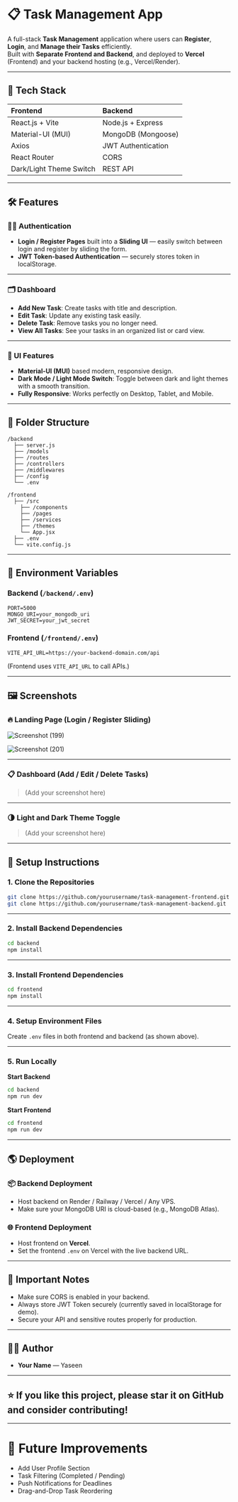 # 📋 Task Management App

A full-stack **Task Management** application where users can **Register**, **Login**, and **Manage their Tasks** efficiently.  
Built with **Separate Frontend and Backend**, and deployed to **Vercel** (Frontend) and your backend hosting (e.g., Vercel/Render).

---

## 🚀 Tech Stack

| Frontend | Backend |
|:---|:---|
| React.js + Vite | Node.js + Express |
| Material-UI (MUI) | MongoDB (Mongoose) |
| Axios | JWT Authentication |
| React Router | CORS |
| Dark/Light Theme Switch | REST API |

---

## 🛠️ Features

### 🧑‍💻 Authentication
- **Login / Register Pages** built into a **Sliding UI** — easily switch between login and register by sliding the form.
- **JWT Token-based Authentication** — securely stores token in localStorage.

---

### 🗂️ Dashboard
- **Add New Task**: Create tasks with title and description.
- **Edit Task**: Update any existing task easily.
- **Delete Task**: Remove tasks you no longer need.
- **View All Tasks**: See your tasks in an organized list or card view.

---

### 🎨 UI Features
- **Material-UI (MUI)** based modern, responsive design.
- **Dark Mode / Light Mode Switch**: Toggle between dark and light themes with a smooth transition.
- **Fully Responsive**: Works perfectly on Desktop, Tablet, and Mobile.

---

## 📁 Folder Structure

```
/backend
  ├── server.js
  ├── /models
  ├── /routes
  ├── /controllers
  ├── /middlewares
  ├── /config
  └── .env

/frontend
  ├── /src
    ├── /components
    ├── /pages
    ├── /services
    ├── /themes
    └── App.jsx
  ├── .env
  └── vite.config.js
```

---

## 🔐 Environment Variables

### Backend (`/backend/.env`)
```env
PORT=5000
MONGO_URI=your_mongodb_uri
JWT_SECRET=your_jwt_secret
```

### Frontend (`/frontend/.env`)
```env
VITE_API_URL=https://your-backend-domain.com/api
```

(Frontend uses `VITE_API_URL` to call APIs.)

---

## 🖼️ Screenshots

### 🔥 Landing Page (Login / Register Sliding)

![Screenshot (199)](https://github.com/user-attachments/assets/1d251b20-a653-4feb-9231-530fcc4127b0)

![Screenshot (201)](https://github.com/user-attachments/assets/c4152462-4053-49d3-8261-26c412bf8e75)


---

### 📋 Dashboard (Add / Edit / Delete Tasks)

> (Add your screenshot here)

---

### 🌗 Light and Dark Theme Toggle

> (Add your screenshot here)

---

## 🧩 Setup Instructions

### 1. Clone the Repositories
```bash
git clone https://github.com/yourusername/task-management-frontend.git
git clone https://github.com/yourusername/task-management-backend.git
```

---

### 2. Install Backend Dependencies
```bash
cd backend
npm install
```

---

### 3. Install Frontend Dependencies
```bash
cd frontend
npm install
```

---

### 4. Setup Environment Files
Create `.env` files in both frontend and backend (as shown above).

---

### 5. Run Locally

**Start Backend**
```bash
cd backend
npm run dev
```

**Start Frontend**
```bash
cd frontend
npm run dev
```

---

## 🌎 Deployment

### 📦 Backend Deployment
- Host backend on Render / Railway / Vercel / Any VPS.
- Make sure your MongoDB URI is cloud-based (e.g., MongoDB Atlas).

### 🌐 Frontend Deployment
- Host frontend on **Vercel**.
- Set the frontend `.env` on Vercel with the live backend URL.

---

## 📢 Important Notes
- Make sure CORS is enabled in your backend.
- Always store JWT Token securely (currently saved in localStorage for demo).
- Secure your API and sensitive routes properly for production.

---

## 👨‍💻 Author

- **Your Name** — Yaseen

---

## ⭐️ If you like this project, please star it on GitHub and consider contributing!

---

# 🎯 Future Improvements
- Add User Profile Section
- Task Filtering (Completed / Pending)
- Push Notifications for Deadlines
- Drag-and-Drop Task Reordering
